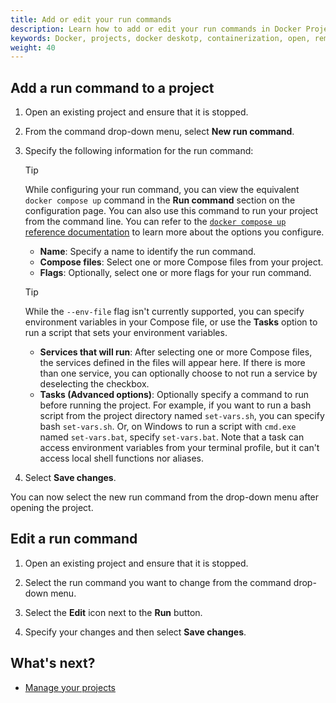 ```yaml
---
title: Add or edit your run commands
description: Learn how to add or edit your run commands in Docker Projects
keywords: Docker, projects, docker deskotp, containerization, open, remote, local, run commands
weight: 40
---
```


## Add a run command to a project

1. Open an existing project and ensure that it is stopped.

2. From the command drop-down menu, select **New run command**.

3. Specify the following information for the run command:

   > [!TIP]
   >
   > While configuring your run command, you can view the equivalent `docker compose up` command in the **Run command** section on the configuration page. You can also use this command to run your project from the command line. You can refer to the [`docker compose up` reference documentation](/reference/cli/docker/compose/up.md) to learn more about the options you configure.  

   - **Name**: Specify a name to identify the run command.
   - **Compose files**: Select one or more Compose files from your project. 
   - **Flags**: Optionally, select one or more flags for your run command.

   > [!TIP]
   > 
   > While the `--env-file` flag isn't currently supported, you can specify environment variables in your Compose file, or use the **Tasks** option to run a script that sets your environment variables. 

   - **Services that will run**: After selecting one or more Compose files, the services defined in the files will appear here. If there is more than one service, you can optionally choose to not run a service by deselecting the checkbox.
   - **Tasks (Advanced options)**: Optionally specify a command to run before running the project. For example, if you want to run a bash script from the project directory named `set-vars.sh`, you can specify bash `set-vars.sh`. Or, on Windows to run a script with `cmd.exe` named `set-vars.bat`, specify `set-vars.bat`. Note that a task can access environment variables from your terminal profile, but it can't access local shell functions nor aliases.

4. Select **Save changes**. 

You can now select the new run command from the drop-down menu after opening the project.

## Edit a run command

1. Open an existing project and ensure that it is stopped.

2. Select the run command you want to change from the command drop-down menu.

3. Select the **Edit** icon next to the **Run** button.

4. Specify your changes and then select **Save changes**.

## What's next?

 - [Manage your projects](/manuals/projects/manage.md)
